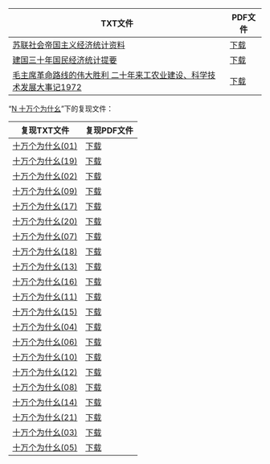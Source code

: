 | TXT文件 | PDF文件 |
| ------- | ------- |
| [苏联社会帝国主义经济统计资料](C%20%E7%BB%9F%E8%AE%A1%E8%B5%84%E6%96%99/%E8%8B%8F%E8%81%94%E7%A4%BE%E4%BC%9A%E5%B8%9D%E5%9B%BD%E4%B8%BB%E4%B9%89%E7%BB%8F%E6%B5%8E%E7%BB%9F%E8%AE%A1%E8%B5%84%E6%96%99.txt) | [下载](C%20%E7%BB%9F%E8%AE%A1%E8%B5%84%E6%96%99/%E8%8B%8F%E8%81%94%E7%A4%BE%E4%BC%9A%E5%B8%9D%E5%9B%BD%E4%B8%BB%E4%B9%89%E7%BB%8F%E6%B5%8E%E7%BB%9F%E8%AE%A1%E8%B5%84%E6%96%99.pdf) |
| [建国三十年国民经济统计提要](C%20%E7%BB%9F%E8%AE%A1%E8%B5%84%E6%96%99/%E5%BB%BA%E5%9B%BD%E4%B8%89%E5%8D%81%E5%B9%B4%E5%9B%BD%E6%B0%91%E7%BB%8F%E6%B5%8E%E7%BB%9F%E8%AE%A1%E6%8F%90%E8%A6%81.txt) | [下载](C%20%E7%BB%9F%E8%AE%A1%E8%B5%84%E6%96%99/%E5%BB%BA%E5%9B%BD%E4%B8%89%E5%8D%81%E5%B9%B4%E5%9B%BD%E6%B0%91%E7%BB%8F%E6%B5%8E%E7%BB%9F%E8%AE%A1%E6%8F%90%E8%A6%81.pdf) |
| [毛主席革命路线的伟大胜利 二十年来工农业建设、科学技术发展大事记1972](C%20%E7%BB%9F%E8%AE%A1%E8%B5%84%E6%96%99/%E6%AF%9B%E4%B8%BB%E5%B8%AD%E9%9D%A9%E5%91%BD%E8%B7%AF%E7%BA%BF%E7%9A%84%E4%BC%9F%E5%A4%A7%E8%83%9C%E5%88%A9%20%E4%BA%8C%E5%8D%81%E5%B9%B4%E6%9D%A5%E5%B7%A5%E5%86%9C%E4%B8%9A%E5%BB%BA%E8%AE%BE%E3%80%81%E7%A7%91%E5%AD%A6%E6%8A%80%E6%9C%AF%E5%8F%91%E5%B1%95%E5%A4%A7%E4%BA%8B%E8%AE%B01972.txt) | [下载](C%20%E7%BB%9F%E8%AE%A1%E8%B5%84%E6%96%99/%E6%AF%9B%E4%B8%BB%E5%B8%AD%E9%9D%A9%E5%91%BD%E8%B7%AF%E7%BA%BF%E7%9A%84%E4%BC%9F%E5%A4%A7%E8%83%9C%E5%88%A9%20%E4%BA%8C%E5%8D%81%E5%B9%B4%E6%9D%A5%E5%B7%A5%E5%86%9C%E4%B8%9A%E5%BB%BA%E8%AE%BE%E3%80%81%E7%A7%91%E5%AD%A6%E6%8A%80%E6%9C%AF%E5%8F%91%E5%B1%95%E5%A4%A7%E4%BA%8B%E8%AE%B01972.pdf) |

“[N 十万个为什幺](../N%20%E5%8D%81%E4%B8%87%E4%B8%AA%E4%B8%BA%E4%BB%80%E5%B9%BA)”下的复现文件：

| 复现TXT文件 | 复现PDF文件 |
| ------- | ------- |
| [十万个为什幺(01)](../N%20%E5%8D%81%E4%B8%87%E4%B8%AA%E4%B8%BA%E4%BB%80%E5%B9%BA/%E5%8D%81%E4%B8%87%E4%B8%AA%E4%B8%BA%E4%BB%80%E5%B9%BA%2801%29.txt) | [下载](../N%20%E5%8D%81%E4%B8%87%E4%B8%AA%E4%B8%BA%E4%BB%80%E5%B9%BA/%E5%8D%81%E4%B8%87%E4%B8%AA%E4%B8%BA%E4%BB%80%E5%B9%BA%2801%29.pdf) |
| [十万个为什幺(19)](../N%20%E5%8D%81%E4%B8%87%E4%B8%AA%E4%B8%BA%E4%BB%80%E5%B9%BA/%E5%8D%81%E4%B8%87%E4%B8%AA%E4%B8%BA%E4%BB%80%E5%B9%BA%2819%29.txt) | [下载](../N%20%E5%8D%81%E4%B8%87%E4%B8%AA%E4%B8%BA%E4%BB%80%E5%B9%BA/%E5%8D%81%E4%B8%87%E4%B8%AA%E4%B8%BA%E4%BB%80%E5%B9%BA%2819%29.pdf) |
| [十万个为什幺(02)](../N%20%E5%8D%81%E4%B8%87%E4%B8%AA%E4%B8%BA%E4%BB%80%E5%B9%BA/%E5%8D%81%E4%B8%87%E4%B8%AA%E4%B8%BA%E4%BB%80%E5%B9%BA%2802%29.txt) | [下载](../N%20%E5%8D%81%E4%B8%87%E4%B8%AA%E4%B8%BA%E4%BB%80%E5%B9%BA/%E5%8D%81%E4%B8%87%E4%B8%AA%E4%B8%BA%E4%BB%80%E5%B9%BA%2802%29.pdf) |
| [十万个为什幺(09)](../N%20%E5%8D%81%E4%B8%87%E4%B8%AA%E4%B8%BA%E4%BB%80%E5%B9%BA/%E5%8D%81%E4%B8%87%E4%B8%AA%E4%B8%BA%E4%BB%80%E5%B9%BA%2809%29.txt) | [下载](../N%20%E5%8D%81%E4%B8%87%E4%B8%AA%E4%B8%BA%E4%BB%80%E5%B9%BA/%E5%8D%81%E4%B8%87%E4%B8%AA%E4%B8%BA%E4%BB%80%E5%B9%BA%2809%29.pdf) |
| [十万个为什幺(17)](../N%20%E5%8D%81%E4%B8%87%E4%B8%AA%E4%B8%BA%E4%BB%80%E5%B9%BA/%E5%8D%81%E4%B8%87%E4%B8%AA%E4%B8%BA%E4%BB%80%E5%B9%BA%2817%29.txt) | [下载](../N%20%E5%8D%81%E4%B8%87%E4%B8%AA%E4%B8%BA%E4%BB%80%E5%B9%BA/%E5%8D%81%E4%B8%87%E4%B8%AA%E4%B8%BA%E4%BB%80%E5%B9%BA%2817%29.pdf) |
| [十万个为什幺(20)](../N%20%E5%8D%81%E4%B8%87%E4%B8%AA%E4%B8%BA%E4%BB%80%E5%B9%BA/%E5%8D%81%E4%B8%87%E4%B8%AA%E4%B8%BA%E4%BB%80%E5%B9%BA%2820%29.txt) | [下载](../N%20%E5%8D%81%E4%B8%87%E4%B8%AA%E4%B8%BA%E4%BB%80%E5%B9%BA/%E5%8D%81%E4%B8%87%E4%B8%AA%E4%B8%BA%E4%BB%80%E5%B9%BA%2820%29.pdf) |
| [十万个为什幺(07)](../N%20%E5%8D%81%E4%B8%87%E4%B8%AA%E4%B8%BA%E4%BB%80%E5%B9%BA/%E5%8D%81%E4%B8%87%E4%B8%AA%E4%B8%BA%E4%BB%80%E5%B9%BA%2807%29.txt) | [下载](../N%20%E5%8D%81%E4%B8%87%E4%B8%AA%E4%B8%BA%E4%BB%80%E5%B9%BA/%E5%8D%81%E4%B8%87%E4%B8%AA%E4%B8%BA%E4%BB%80%E5%B9%BA%2807%29.pdf) |
| [十万个为什幺(18)](../N%20%E5%8D%81%E4%B8%87%E4%B8%AA%E4%B8%BA%E4%BB%80%E5%B9%BA/%E5%8D%81%E4%B8%87%E4%B8%AA%E4%B8%BA%E4%BB%80%E5%B9%BA%2818%29.txt) | [下载](../N%20%E5%8D%81%E4%B8%87%E4%B8%AA%E4%B8%BA%E4%BB%80%E5%B9%BA/%E5%8D%81%E4%B8%87%E4%B8%AA%E4%B8%BA%E4%BB%80%E5%B9%BA%2818%29.pdf) |
| [十万个为什幺(13)](../N%20%E5%8D%81%E4%B8%87%E4%B8%AA%E4%B8%BA%E4%BB%80%E5%B9%BA/%E5%8D%81%E4%B8%87%E4%B8%AA%E4%B8%BA%E4%BB%80%E5%B9%BA%2813%29.txt) | [下载](../N%20%E5%8D%81%E4%B8%87%E4%B8%AA%E4%B8%BA%E4%BB%80%E5%B9%BA/%E5%8D%81%E4%B8%87%E4%B8%AA%E4%B8%BA%E4%BB%80%E5%B9%BA%2813%29.pdf) |
| [十万个为什幺(16)](../N%20%E5%8D%81%E4%B8%87%E4%B8%AA%E4%B8%BA%E4%BB%80%E5%B9%BA/%E5%8D%81%E4%B8%87%E4%B8%AA%E4%B8%BA%E4%BB%80%E5%B9%BA%2816%29.txt) | [下载](../N%20%E5%8D%81%E4%B8%87%E4%B8%AA%E4%B8%BA%E4%BB%80%E5%B9%BA/%E5%8D%81%E4%B8%87%E4%B8%AA%E4%B8%BA%E4%BB%80%E5%B9%BA%2816%29.pdf) |
| [十万个为什幺(11)](../N%20%E5%8D%81%E4%B8%87%E4%B8%AA%E4%B8%BA%E4%BB%80%E5%B9%BA/%E5%8D%81%E4%B8%87%E4%B8%AA%E4%B8%BA%E4%BB%80%E5%B9%BA%2811%29.txt) | [下载](../N%20%E5%8D%81%E4%B8%87%E4%B8%AA%E4%B8%BA%E4%BB%80%E5%B9%BA/%E5%8D%81%E4%B8%87%E4%B8%AA%E4%B8%BA%E4%BB%80%E5%B9%BA%2811%29.pdf) |
| [十万个为什幺(15)](../N%20%E5%8D%81%E4%B8%87%E4%B8%AA%E4%B8%BA%E4%BB%80%E5%B9%BA/%E5%8D%81%E4%B8%87%E4%B8%AA%E4%B8%BA%E4%BB%80%E5%B9%BA%2815%29.txt) | [下载](../N%20%E5%8D%81%E4%B8%87%E4%B8%AA%E4%B8%BA%E4%BB%80%E5%B9%BA/%E5%8D%81%E4%B8%87%E4%B8%AA%E4%B8%BA%E4%BB%80%E5%B9%BA%2815%29.pdf) |
| [十万个为什幺(04)](../N%20%E5%8D%81%E4%B8%87%E4%B8%AA%E4%B8%BA%E4%BB%80%E5%B9%BA/%E5%8D%81%E4%B8%87%E4%B8%AA%E4%B8%BA%E4%BB%80%E5%B9%BA%2804%29.txt) | [下载](../N%20%E5%8D%81%E4%B8%87%E4%B8%AA%E4%B8%BA%E4%BB%80%E5%B9%BA/%E5%8D%81%E4%B8%87%E4%B8%AA%E4%B8%BA%E4%BB%80%E5%B9%BA%2804%29.pdf) |
| [十万个为什幺(06)](../N%20%E5%8D%81%E4%B8%87%E4%B8%AA%E4%B8%BA%E4%BB%80%E5%B9%BA/%E5%8D%81%E4%B8%87%E4%B8%AA%E4%B8%BA%E4%BB%80%E5%B9%BA%2806%29.txt) | [下载](../N%20%E5%8D%81%E4%B8%87%E4%B8%AA%E4%B8%BA%E4%BB%80%E5%B9%BA/%E5%8D%81%E4%B8%87%E4%B8%AA%E4%B8%BA%E4%BB%80%E5%B9%BA%2806%29.pdf) |
| [十万个为什幺(10)](../N%20%E5%8D%81%E4%B8%87%E4%B8%AA%E4%B8%BA%E4%BB%80%E5%B9%BA/%E5%8D%81%E4%B8%87%E4%B8%AA%E4%B8%BA%E4%BB%80%E5%B9%BA%2810%29.txt) | [下载](../N%20%E5%8D%81%E4%B8%87%E4%B8%AA%E4%B8%BA%E4%BB%80%E5%B9%BA/%E5%8D%81%E4%B8%87%E4%B8%AA%E4%B8%BA%E4%BB%80%E5%B9%BA%2810%29.pdf) |
| [十万个为什幺(12)](../N%20%E5%8D%81%E4%B8%87%E4%B8%AA%E4%B8%BA%E4%BB%80%E5%B9%BA/%E5%8D%81%E4%B8%87%E4%B8%AA%E4%B8%BA%E4%BB%80%E5%B9%BA%2812%29.txt) | [下载](../N%20%E5%8D%81%E4%B8%87%E4%B8%AA%E4%B8%BA%E4%BB%80%E5%B9%BA/%E5%8D%81%E4%B8%87%E4%B8%AA%E4%B8%BA%E4%BB%80%E5%B9%BA%2812%29.pdf) |
| [十万个为什幺(08)](../N%20%E5%8D%81%E4%B8%87%E4%B8%AA%E4%B8%BA%E4%BB%80%E5%B9%BA/%E5%8D%81%E4%B8%87%E4%B8%AA%E4%B8%BA%E4%BB%80%E5%B9%BA%2808%29.txt) | [下载](../N%20%E5%8D%81%E4%B8%87%E4%B8%AA%E4%B8%BA%E4%BB%80%E5%B9%BA/%E5%8D%81%E4%B8%87%E4%B8%AA%E4%B8%BA%E4%BB%80%E5%B9%BA%2808%29.pdf) |
| [十万个为什幺(14)](../N%20%E5%8D%81%E4%B8%87%E4%B8%AA%E4%B8%BA%E4%BB%80%E5%B9%BA/%E5%8D%81%E4%B8%87%E4%B8%AA%E4%B8%BA%E4%BB%80%E5%B9%BA%2814%29.txt) | [下载](../N%20%E5%8D%81%E4%B8%87%E4%B8%AA%E4%B8%BA%E4%BB%80%E5%B9%BA/%E5%8D%81%E4%B8%87%E4%B8%AA%E4%B8%BA%E4%BB%80%E5%B9%BA%2814%29.pdf) |
| [十万个为什幺(21)](../N%20%E5%8D%81%E4%B8%87%E4%B8%AA%E4%B8%BA%E4%BB%80%E5%B9%BA/%E5%8D%81%E4%B8%87%E4%B8%AA%E4%B8%BA%E4%BB%80%E5%B9%BA%2821%29.txt) | [下载](../N%20%E5%8D%81%E4%B8%87%E4%B8%AA%E4%B8%BA%E4%BB%80%E5%B9%BA/%E5%8D%81%E4%B8%87%E4%B8%AA%E4%B8%BA%E4%BB%80%E5%B9%BA%2821%29.pdf) |
| [十万个为什幺(03)](../N%20%E5%8D%81%E4%B8%87%E4%B8%AA%E4%B8%BA%E4%BB%80%E5%B9%BA/%E5%8D%81%E4%B8%87%E4%B8%AA%E4%B8%BA%E4%BB%80%E5%B9%BA%2803%29.txt) | [下载](../N%20%E5%8D%81%E4%B8%87%E4%B8%AA%E4%B8%BA%E4%BB%80%E5%B9%BA/%E5%8D%81%E4%B8%87%E4%B8%AA%E4%B8%BA%E4%BB%80%E5%B9%BA%2803%29.pdf) |
| [十万个为什幺(05)](../N%20%E5%8D%81%E4%B8%87%E4%B8%AA%E4%B8%BA%E4%BB%80%E5%B9%BA/%E5%8D%81%E4%B8%87%E4%B8%AA%E4%B8%BA%E4%BB%80%E5%B9%BA%2805%29.txt) | [下载](../N%20%E5%8D%81%E4%B8%87%E4%B8%AA%E4%B8%BA%E4%BB%80%E5%B9%BA/%E5%8D%81%E4%B8%87%E4%B8%AA%E4%B8%BA%E4%BB%80%E5%B9%BA%2805%29.pdf) |
